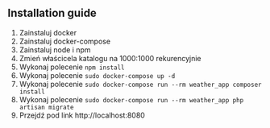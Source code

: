 ## Installation guide

1. Zainstaluj docker
2. Zainstaluj docker-compose
3. Zainstaluj node i npm
4. Zmień właścicela katalogu na 1000:1000 rekurencyjnie
5. Wykonaj polecenie `npm install`
6. Wykonaj polecenie `sudo docker-compose up -d`
7. Wykonaj polecenie `sudo docker-compose run --rm weather_app composer install`
8. Wykonaj polecenie `sudo docker-compose run --rm weather_app php artisan migrate`
9. Przejdź pod link http://localhost:8080 
